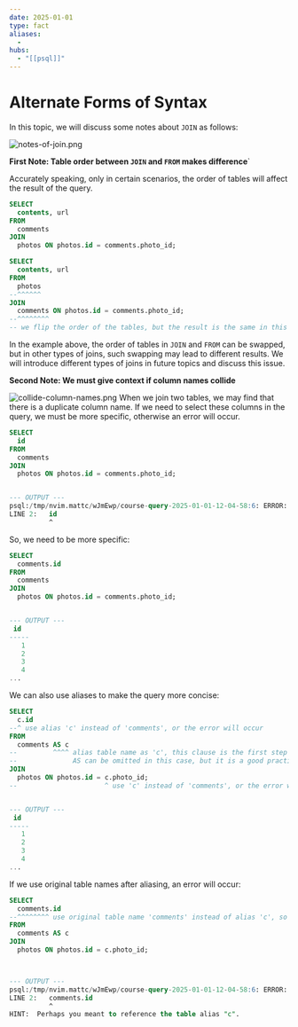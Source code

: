 ```yaml
---
date: 2025-01-01
type: fact
aliases:
  -
hubs:
  - "[[psql]]"
---
```


# Alternate Forms of Syntax

In this topic, we will discuss some notes about `JOIN` as follows:

![notes-of-join.png](../assets/imgs/notes-of-join.png)


**First Note: Table order between `JOIN` and `FROM` makes difference**`

Accurately speaking, only in certain scenarios, the order of tables will affect the result of the query.

```sql
SELECT
  contents, url
FROM
  comments
JOIN
  photos ON photos.id = comments.photo_id;
```

```sql
SELECT
  contents, url
FROM
  photos
--^^^^^^
JOIN
  comments ON photos.id = comments.photo_id;
--^^^^^^^^
-- we flip the order of the tables, but the result is the same in this case

```
In the example above, the order of tables in `JOIN` and `FROM` can be swapped, but in other types of joins, such swapping may lead to different results. We will introduce different types of joins in future topics and discuss this issue.


**Second Note: We must give context if column names collide**

![collide-column-names.png](../assets/imgs/collide-column-names.png)
When we join two tables, we may find that there is a duplicate column name. If we need to select these columns in the query, we must be more specific, otherwise an error will occur.

```sql
SELECT
  id
FROM
  comments
JOIN
  photos ON photos.id = comments.photo_id;


--- OUTPUT ---
psql:/tmp/nvim.mattc/wJmEwp/course-query-2025-01-01-12-04-58:6: ERROR:  column reference "id" is ambiguous
LINE 2:   id
          ^
```

So, we need to be more specific:

```sql
SELECT
  comments.id
FROM
  comments
JOIN
  photos ON photos.id = comments.photo_id;


--- OUTPUT ---
 id  
-----
   1
   2
   3
   4
...

```

We can also use aliases to make the query more concise:

```sql
SELECT
  c.id
--^ use alias 'c' instead of 'comments', or the error will occur
FROM
  comments AS c
--         ^^^^ alias table name as 'c', this clause is the first step so that we MUST use 'c' in the following clauses
--              AS can be omitted in this case, but it is a good practice to use it for better readability
JOIN
  photos ON photos.id = c.photo_id;
--                      ^ use 'c' instead of 'comments', or the error will occur


--- OUTPUT ---
 id  
-----
   1
   2
   3
   4
...

```

If we use original table names after aliasing, an error will occur:

```sql
SELECT
  comments.id
--^^^^^^^^ use original table name 'comments' instead of alias 'c', so an error will occur
FROM
  comments AS c
JOIN
  photos ON photos.id = c.photo_id;



--- OUTPUT ---
psql:/tmp/nvim.mattc/wJmEwp/course-query-2025-01-01-12-04-58:6: ERROR:  invalid reference to FROM-clause entry for table "comments"
LINE 2:   comments.id
          ^
HINT:  Perhaps you meant to reference the table alias "c".

